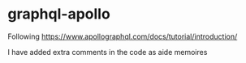 # graphql-apollo
Following https://www.apollographql.com/docs/tutorial/introduction/

I have added extra comments in the code as aide memoires
